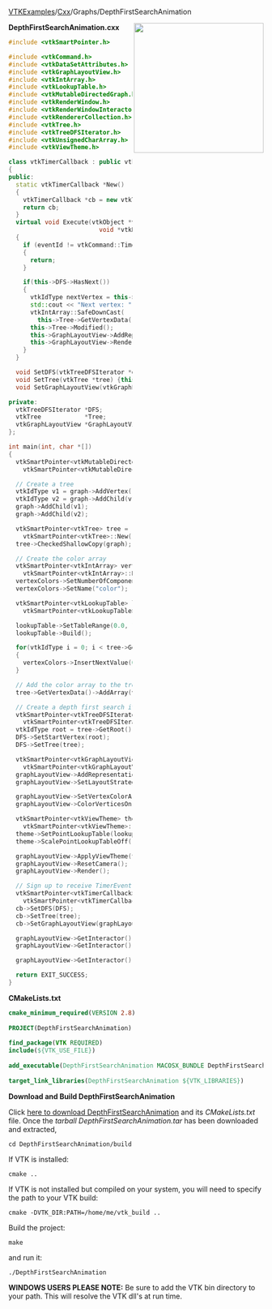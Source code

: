[VTKExamples](Home)/[Cxx](Cxx)/Graphs/DepthFirstSearchAnimation

<img align="right" src="https://github.com/lorensen/VTKExamples/raw/master/Testing/Baseline/Graphs/TestDepthFirstSearchAnimation.png" width="256" />

**DepthFirstSearchAnimation.cxx**
```c++
#include <vtkSmartPointer.h>

#include <vtkCommand.h>
#include <vtkDataSetAttributes.h>
#include <vtkGraphLayoutView.h>
#include <vtkIntArray.h>
#include <vtkLookupTable.h>
#include <vtkMutableDirectedGraph.h>
#include <vtkRenderWindow.h>
#include <vtkRenderWindowInteractor.h>
#include <vtkRendererCollection.h>
#include <vtkTree.h>
#include <vtkTreeDFSIterator.h>
#include <vtkUnsignedCharArray.h>
#include <vtkViewTheme.h>

class vtkTimerCallback : public vtkCommand
{
public:
  static vtkTimerCallback *New()
  {
    vtkTimerCallback *cb = new vtkTimerCallback;
    return cb;
  }
  virtual void Execute(vtkObject *vtkNotUsed(caller), unsigned long eventId,
                         void *vtkNotUsed(callData))
  {
    if (eventId != vtkCommand::TimerEvent)
    {
      return;
    }

    if(this->DFS->HasNext())
    {
      vtkIdType nextVertex = this->DFS->Next();
      std::cout << "Next vertex: " << nextVertex << std::endl;
      vtkIntArray::SafeDownCast(
        this->Tree->GetVertexData()->GetArray("color"))->SetValue(nextVertex, 10);
      this->Tree->Modified();
      this->GraphLayoutView->AddRepresentationFromInput(this->Tree);
      this->GraphLayoutView->Render();
    }
  }

  void SetDFS(vtkTreeDFSIterator *dfs) {this->DFS = dfs;}
  void SetTree(vtkTree *tree) {this->Tree = tree;}
  void SetGraphLayoutView(vtkGraphLayoutView *view) {this->GraphLayoutView = view;}

private:
  vtkTreeDFSIterator *DFS;
  vtkTree            *Tree;
  vtkGraphLayoutView *GraphLayoutView;
};

int main(int, char *[])
{
  vtkSmartPointer<vtkMutableDirectedGraph> graph =
    vtkSmartPointer<vtkMutableDirectedGraph>::New();

  // Create a tree
  vtkIdType v1 = graph->AddVertex();
  vtkIdType v2 = graph->AddChild(v1);
  graph->AddChild(v1);
  graph->AddChild(v2);

  vtkSmartPointer<vtkTree> tree =
    vtkSmartPointer<vtkTree>::New();
  tree->CheckedShallowCopy(graph);

  // Create the color array
  vtkSmartPointer<vtkIntArray> vertexColors =
    vtkSmartPointer<vtkIntArray>::New();
  vertexColors->SetNumberOfComponents(1);
  vertexColors->SetName("color");

  vtkSmartPointer<vtkLookupTable> lookupTable =
    vtkSmartPointer<vtkLookupTable>::New();

  lookupTable->SetTableRange(0.0, 10.0);
  lookupTable->Build();

  for(vtkIdType i = 0; i < tree->GetNumberOfVertices(); i++)
  {
    vertexColors->InsertNextValue(0);
  }

  // Add the color array to the tree
  tree->GetVertexData()->AddArray(vertexColors);

  // Create a depth first search iterator
  vtkSmartPointer<vtkTreeDFSIterator> DFS =
    vtkSmartPointer<vtkTreeDFSIterator>::New();
  vtkIdType root = tree->GetRoot();
  DFS->SetStartVertex(root);
  DFS->SetTree(tree);

  vtkSmartPointer<vtkGraphLayoutView> graphLayoutView =
    vtkSmartPointer<vtkGraphLayoutView>::New();
  graphLayoutView->AddRepresentationFromInput(tree);
  graphLayoutView->SetLayoutStrategyToTree();

  graphLayoutView->SetVertexColorArrayName("color");
  graphLayoutView->ColorVerticesOn();

  vtkSmartPointer<vtkViewTheme> theme =
    vtkSmartPointer<vtkViewTheme>::New();
  theme->SetPointLookupTable(lookupTable);
  theme->ScalePointLookupTableOff();

  graphLayoutView->ApplyViewTheme(theme);
  graphLayoutView->ResetCamera();
  graphLayoutView->Render();

  // Sign up to receive TimerEvent
  vtkSmartPointer<vtkTimerCallback> cb =
    vtkSmartPointer<vtkTimerCallback>::New();
  cb->SetDFS(DFS);
  cb->SetTree(tree);
  cb->SetGraphLayoutView(graphLayoutView);

  graphLayoutView->GetInteractor()->CreateRepeatingTimer(1000);
  graphLayoutView->GetInteractor()->AddObserver(vtkCommand::TimerEvent, cb);

  graphLayoutView->GetInteractor()->Start();

  return EXIT_SUCCESS;
}
```
**CMakeLists.txt**
```cmake
cmake_minimum_required(VERSION 2.8)
 
PROJECT(DepthFirstSearchAnimation)
 
find_package(VTK REQUIRED)
include(${VTK_USE_FILE})
 
add_executable(DepthFirstSearchAnimation MACOSX_BUNDLE DepthFirstSearchAnimation.cxx)
 
target_link_libraries(DepthFirstSearchAnimation ${VTK_LIBRARIES})
```

**Download and Build DepthFirstSearchAnimation**

Click [here to download DepthFirstSearchAnimation](https://github.com/lorensen/VTKWikiExamplesTarballs/raw/master/DepthFirstSearchAnimation.tar) and its *CMakeLists.txt* file.
Once the *tarball DepthFirstSearchAnimation.tar* has been downloaded and extracted,
```
cd DepthFirstSearchAnimation/build 
```
If VTK is installed:
```
cmake ..
```
If VTK is not installed but compiled on your system, you will need to specify the path to your VTK build:
```
cmake -DVTK_DIR:PATH=/home/me/vtk_build ..
```
Build the project:
```
make
```
and run it:
```
./DepthFirstSearchAnimation
```
**WINDOWS USERS PLEASE NOTE:** Be sure to add the VTK bin directory to your path. This will resolve the VTK dll's at run time.


